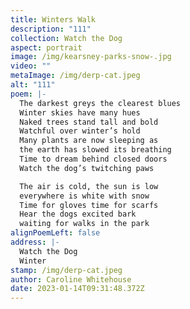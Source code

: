 ```yaml
---
title: Winters Walk
description: "111"
collection: Watch the Dog
aspect: portrait
image: /img/kearsney-parks-snow-.jpg
video: ""
metaImage: /img/derp-cat.jpeg
alt: "111"
poem: |-
  The darkest greys the clearest blues 
  Winter skies have many hues
  Naked trees stand tall and bold
  Watchful over winter’s hold
  Many plants are now sleeping as
  the earth has slowed its breathing 
  Time to dream behind closed doors
  Watch the dog’s twitching paws

  The air is cold, the sun is low
  everywhere is white with snow
  Time for gloves time for scarfs
  Hear the dogs excited bark
  waiting for walks in the park
alignPoemLeft: false
address: |-
  Watch the Dog
  Winter
stamp: /img/derp-cat.jpeg
author: Caroline Whitehouse
date: 2023-01-14T09:31:48.372Z
---
```

